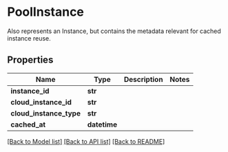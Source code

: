 # PoolInstance

Also represents an Instance, but contains the metadata relevant for cached instance reuse.
## Properties
Name | Type | Description | Notes
------------ | ------------- | ------------- | -------------
**instance_id** | **str** |  | 
**cloud_instance_id** | **str** |  | 
**cloud_instance_type** | **str** |  | 
**cached_at** | **datetime** |  | 

[[Back to Model list]](../README.md#documentation-for-models) [[Back to API list]](../README.md#documentation-for-api-endpoints) [[Back to README]](../README.md)


